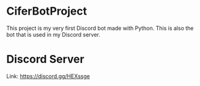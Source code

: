# CiferBotProject

This project is my very first Discord bot made with Python. This is also the bot that is used in my Discord server.

# Discord Server

Link: https://discord.gg/HEXssge
